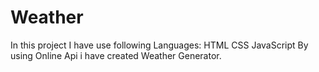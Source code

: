 # Weather
In this project I have use following Languages:
HTML
CSS 
JavaScript
By using Online Api i have created Weather Generator. 
